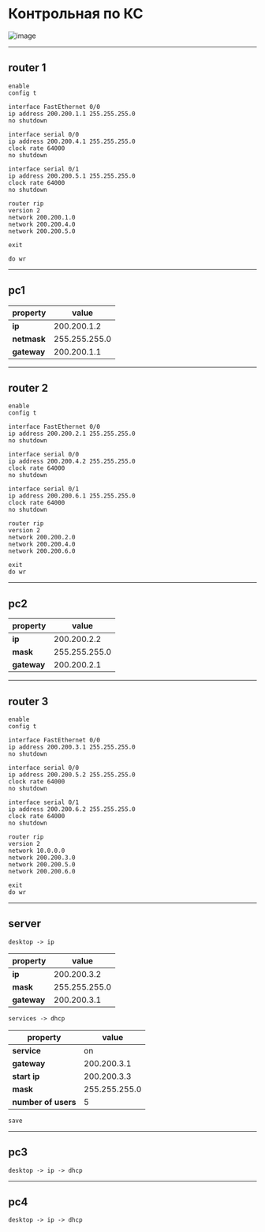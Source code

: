 # Контрольная по КС

![image](https://user-images.githubusercontent.com/41614960/119050468-95a3bb80-b9ca-11eb-927e-358f4df9c5e7.png)

---


## router 1
```
enable
config t

interface FastEthernet 0/0
ip address 200.200.1.1 255.255.255.0
no shutdown

interface serial 0/0
ip address 200.200.4.1 255.255.255.0
clock rate 64000
no shutdown

interface serial 0/1
ip address 200.200.5.1 255.255.255.0
clock rate 64000
no shutdown

router rip
version 2
network 200.200.1.0
network 200.200.4.0
network 200.200.5.0

exit

do wr
```

---

## pc1

property|value
--|--
**ip** |      200.200.1.2
**netmask** | 255.255.255.0
**gateway** | 200.200.1.1

---

## router 2

```
enable
config t

interface FastEthernet 0/0
ip address 200.200.2.1 255.255.255.0
no shutdown

interface serial 0/0
ip address 200.200.4.2 255.255.255.0
clock rate 64000
no shutdown

interface serial 0/1
ip address 200.200.6.1 255.255.255.0
clock rate 64000
no shutdown

router rip
version 2
network 200.200.2.0
network 200.200.4.0
network 200.200.6.0

exit
do wr
```

---

## pc2

property|value
--|--
**ip** |      200.200.2.2
**mask** |    255.255.255.0
**gateway** | 200.200.2.1

---

## router 3


```
enable
config t

interface FastEthernet 0/0
ip address 200.200.3.1 255.255.255.0
no shutdown

interface serial 0/0
ip address 200.200.5.2 255.255.255.0
clock rate 64000
no shutdown

interface serial 0/1
ip address 200.200.6.2 255.255.255.0
clock rate 64000
no shutdown

router rip
version 2
network 10.0.0.0
network 200.200.3.0
network 200.200.5.0
network 200.200.6.0

exit
do wr
```

---

## server

```
desktop -> ip
```

property|value
--|--
**ip** |      200.200.3.2
**mask** |    255.255.255.0
**gateway** | 200.200.3.1

```
services -> dhcp
```

property|value
--|--
**service** |        on
**gateway** |        200.200.3.1
**start ip** |       200.200.3.3
**mask** |           255.255.255.0
**number of users** | 5

```
save
```

---

## pc3

```
desktop -> ip -> dhcp
```

---

## pc4

```
desktop -> ip -> dhcp
```

